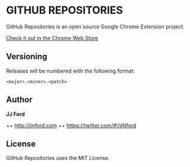 GITHUB REPOSITORIES
===================
GitHub Repositories is an open source Google Chrome Extension project.

<a href="https://chrome.google.com/webstore/detail/jgekomkdphbcbfpnfjgcmjnnhfikinmn">Check it out in the Chrome Web Store</a>


Versioning
----------
Releases will be numbered with the following format:

`<major>.<minor>.<patch>`


Author
------
**JJ Ford**

++ http://jjnford.com
++ https://twitter.com/#!/jjNford


License
-------
GitHub Repositories uses the MIT License.